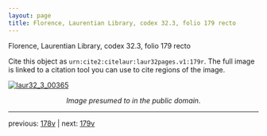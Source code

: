 ```yaml
---
layout: page
title: Florence, Laurentian Library, codex 32.3, folio 179 recto
---
```


Florence, Laurentian Library, codex 32.3, folio 179 recto

Cite this object as `urn:cite2:citelaur:laur32pages.v1:179r`.  The full image is linked to a citation tool you can use to cite regions of the image.

[![laur32_3_00365](http://www.homermultitext.org/iipsrv?IIIF=/project/homer/pyramidal/deepzoom/citelaur/laur32imgs/v1/laur32_3_00365.tif/full/800,/0/default.jpg)](http://www.homermultitext.org/ict2/?urn=urn:cite2:citelaur:laur32imgs.v1:laur32_3_00365) 

<p style="text-align: center; font-style: italic;">Image presumed to in the public domain.</p>

---

previous: [178v](../178v/) | next: [179v](../179v/)